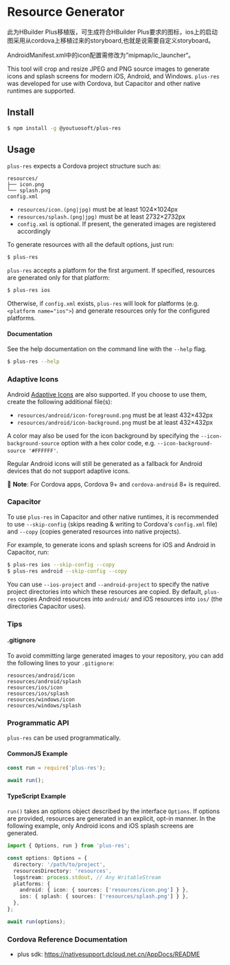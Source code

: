 # Resource Generator
此为HBuilder Plus移植版，可生成符合HBuilder Plus要求的图标，ios上的启动图采用从cordova上移植过来的storyboard,也就是说需要自定义storyboard。

AndroidManifest.xml中的icon配置需修改为”mipmap/ic_launcher“。

This tool will crop and resize JPEG and PNG source images to generate icons and splash screens for modern iOS, Android, and Windows. `plus-res` was developed for use with Cordova, but Capacitor and other native runtimes are supported.

## Install

```bash
$ npm install -g @youtuosoft/plus-res
```

## Usage

`plus-res` expects a Cordova project structure such as:

```
resources/
├── icon.png
└── splash.png
config.xml
```

* `resources/icon.(png|jpg)` must be at least 1024×1024px
* `resources/splash.(png|jpg)` must be at least 2732×2732px
* `config.xml` is optional. If present, the generated images are registered accordingly

To generate resources with all the default options, just run:

```bash
$ plus-res
```

`plus-res` accepts a platform for the first argument. If specified, resources are generated only for that platform:

```bash
$ plus-res ios
```

Otherwise, if `config.xml` exists, `plus-res` will look for platforms (e.g. `<platform name="ios">`) and generate resources only for the configured platforms.

#### Documentation

See the help documentation on the command line with the `--help` flag.

```bash
$ plus-res --help
```

### Adaptive Icons

Android [Adaptive Icons](https://developer.android.com/guide/practices/ui_guidelines/icon_design_adaptive) are also supported. If you choose to use them, create the following additional file(s):

* `resources/android/icon-foreground.png` must be at least 432×432px
* `resources/android/icon-background.png` must be at least 432×432px

A color may also be used for the icon background by specifying the `--icon-background-source` option with a hex color code, e.g. `--icon-background-source '#FFFFFF'`.

Regular Android icons will still be generated as a fallback for Android devices that do not support adaptive icons.

:memo: **Note**: For Cordova apps, Cordova 9+ and `cordova-android` 8+ is required.

### Capacitor

To use `plus-res` in Capacitor and other native runtimes, it is recommended to use `--skip-config` (skips reading & writing to Cordova's `config.xml` file) and `--copy` (copies generated resources into native projects).

For example, to generate icons and splash screens for iOS and Android in Capacitor, run:

```bash
$ plus-res ios --skip-config --copy
$ plus-res android --skip-config --copy
```

You can use `--ios-project` and `--android-project` to specify the native project directories into which these resources are copied. By default, `plus-res` copies Android resources into `android/` and iOS resources into `ios/` (the directories Capacitor uses).

### Tips

#### .gitignore

To avoid committing large generated images to your repository, you can add the
following lines to your `.gitignore`:

```
resources/android/icon
resources/android/splash
resources/ios/icon
resources/ios/splash
resources/windows/icon
resources/windows/splash
```

### Programmatic API

`plus-res` can be used programmatically.

#### CommonJS Example

```js
const run = require('plus-res');

await run();
```

#### TypeScript Example

`run()` takes an options object described by the interface `Options`. If options are provided, resources are generated in an explicit, opt-in manner. In the following example, only Android icons and iOS splash screens are generated.

```ts
import { Options, run } from 'plus-res';

const options: Options = {
  directory: '/path/to/project',
  resourcesDirectory: 'resources',
  logstream: process.stdout, // Any WritableStream
  platforms: {
    android: { icon: { sources: ['resources/icon.png'] } },
    ios: { splash: { sources: ['resources/splash.png'] } },
  },
};

await run(options);
```

### Cordova Reference Documentation

- plus sdk: https://nativesupport.dcloud.net.cn/AppDocs/README

